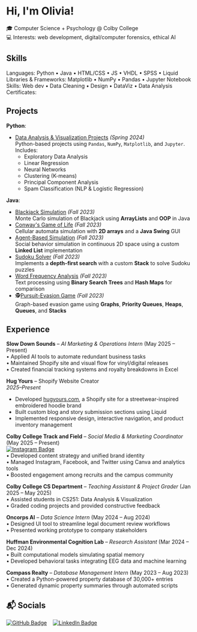 
# Hi, I'm Olivia!

🎓 Computer Science + Psychology @ Colby College  
💻 Interests: web development, digital/computer forensics, ethical AI

## Skills
Languages: Python • Java • HTML/CSS • JS • VHDL • SPSS • Liquid <br>
Libraries & Frameworks: Matplotlib • NumPy • Pandas • Jupyter Notebook <br>
Skills: Web dev • Data Cleaning • Design • DataViz • Data Analysis <br>
Certificates: 

## Projects
**Python**:
- [Data Analysis & Visualization Projects](https://github.com/ordohe/data-viz-projects) *(Spring 2024)*  
  Python-based projects using `Pandas`, `NumPy`, `Matplotlib`, and `Jupyter`. Includes:
  - Exploratory Data Analysis  
  - Linear Regression  
  - Neural Networks  
  - Clustering (K-means)  
  - Principal Component Analysis  
  - Spam Classification (NLP & Logistic Regression)  

**Java**:
- [Blackjack Simulation](https://github.com/ordohe/dsa-projects/tree/main/blackjack_simulation) *(Fall 2023)*  
  Monte Carlo simulation of Blackjack using **ArrayLists** and **OOP** in Java  
- [Conway's Game of Life](https://github.com/ordohe/dsa-projects/tree/main/conways_game_of_life) *(Fall 2023)*  
  Cellular automata simulation with **2D arrays** and a **Java Swing** GUI  
- [Agent-Based Simulation](https://github.com/ordohe/dsa-projects/tree/main/agent-based-simulation) *(Fall 2023)*  
  Social behavior simulation in continuous 2D space using a custom **Linked List** implementation  
- [Sudoku Solver](https://github.com/ordohe/dsa-projects/tree/main/sudoku_solver) *(Fall 2023)*  
  Implements a **depth-first search** with a custom **Stack** to solve Sudoku puzzles  
- [Word Frequency Analysis](https://github.com/ordohe/dsa-projects/tree/main/word_frequency_bst) *(Fall 2023)*  
  Text processing using **Binary Search Trees** and **Hash Maps** for comparison  
- 🕵[Pursuit-Evasion Game](https://github.com/ordohe/dsa-projects/tree/main/pursuit-evasion) *(Fall 2023)*  
  Graph-based evasion game using **Graphs**, **Priority Queues**, **Heaps**, **Queues**, and **Stacks**

## Experience

**Slow Down Sounds** – *AI Marketing & Operations Intern* (May 2025 – Present)  
• Applied AI tools to automate redundant business tasks  
• Maintained Shopify site and visual flow for vinyl/digital releases  
• Created financial tracking systems and royalty breakdowns in Excel  

**Hug Yours** – Shopify Website Creator  
*2025–Present*  
- Developed [hugyours.com](https://hugyours.com), a Shopify site for a streetwear-inspired embroidered hoodie brand  
- Built custom blog and story submission sections using Liquid  
- Implemented responsive design, interactive navigation, and product inventory management

**Colby College Track and Field** – *Social Media & Marketing Coordinator* (May 2025 – Present)  
[<img src="https://img.shields.io/badge/Instagram-colbytf-E4405F?style=flat&logo=instagram&logoColor=white" alt="Instagram Badge">](https://www.instagram.com/colbytf) <br>
• Developed content strategy and unified brand identity  
• Managed Instagram, Facebook, and Twitter using Canva and analytics tools  
• Boosted engagement among recruits and the campus community  

**Colby College CS Department** – *Teaching Assistant & Project Grader* (Jan 2025 – May 2025)  
• Assisted students in CS251: Data Analysis & Visualization  
• Graded coding projects and provided constructive feedback  

**Oncorps AI** – *Data Science Intern* (May 2024 – Aug 2024)  
• Designed UI tool to streamline legal document review workflows  
• Presented working prototype to company stakeholders  

**Huffman Environmental Cognition Lab** – *Research Assistant* (Mar 2024 – Dec 2024)  
• Built computational models simulating spatial memory  
• Developed behavioral tasks integrating EEG data and machine learning  

**Compass Realty** – *Database Management Intern* (May 2023 – Aug 2023)  
• Created a Python-powered property database of 30,000+ entries  
• Generated dynamic property summaries through automated scripts  

## 📬 Socials  
[<img src="https://img.shields.io/badge/GitHub-181717?style=for-the-badge&logo=github&logoColor=white" alt="GitHub Badge">](https://github.com/ordohe)
&nbsp;&nbsp;
[<img src="https://img.shields.io/badge/LinkedIn-0077B5?style=for-the-badge&logo=linkedin&logoColor=white" alt="LinkedIn Badge">](https://www.linkedin.com/in/oliviardoherty/)

